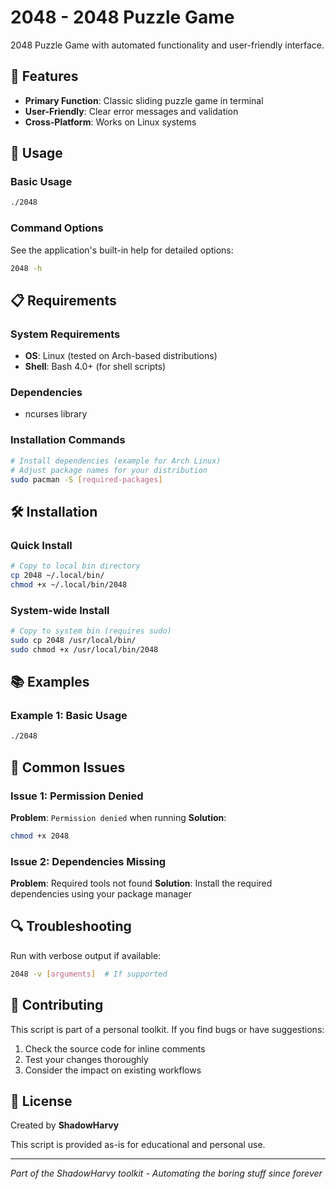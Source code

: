 # 2048 - 2048 Puzzle Game

2048 Puzzle Game with automated functionality and user-friendly interface.

## 🚀 Features

- **Primary Function**: Classic sliding puzzle game in terminal
- **User-Friendly**: Clear error messages and validation
- **Cross-Platform**: Works on Linux systems




## 📖 Usage

### Basic Usage

```bash
./2048
```

### Command Options

See the application's built-in help for detailed options:
```bash
2048 -h
```

## 📋 Requirements

### System Requirements
- **OS**: Linux (tested on Arch-based distributions)
- **Shell**: Bash 4.0+ (for shell scripts)

### Dependencies
- ncurses library

### Installation Commands
```bash
# Install dependencies (example for Arch Linux)
# Adjust package names for your distribution
sudo pacman -S [required-packages]
```

## 🛠️ Installation

### Quick Install
```bash
# Copy to local bin directory
cp 2048 ~/.local/bin/
chmod +x ~/.local/bin/2048
```

### System-wide Install
```bash
# Copy to system bin (requires sudo)
sudo cp 2048 /usr/local/bin/
sudo chmod +x /usr/local/bin/2048
```

## 📚 Examples

### Example 1: Basic Usage
```bash
./2048
```



## 🚨 Common Issues

### Issue 1: Permission Denied
**Problem**: `Permission denied` when running
**Solution**: 
```bash
chmod +x 2048
```

### Issue 2: Dependencies Missing
**Problem**: Required tools not found
**Solution**: Install the required dependencies using your package manager

## 🔍 Troubleshooting

Run with verbose output if available:
```bash
2048 -v [arguments]  # If supported
```

## 🤝 Contributing

This script is part of a personal toolkit. If you find bugs or have suggestions:

1. Check the source code for inline comments
2. Test your changes thoroughly
3. Consider the impact on existing workflows

## 📄 License

Created by **ShadowHarvy**

This script is provided as-is for educational and personal use.

---

*Part of the ShadowHarvy toolkit - Automating the boring stuff since forever*
